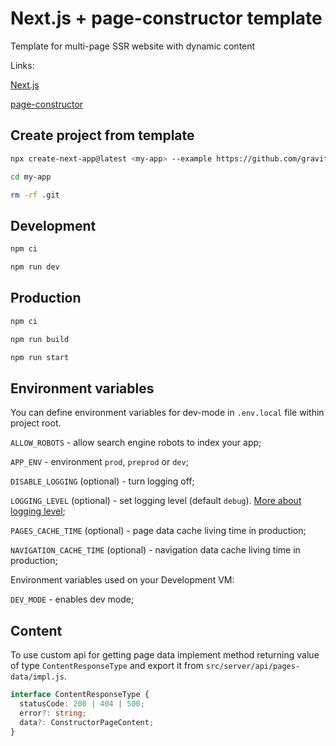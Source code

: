 # Next.js + page-constructor template

Template for multi-page SSR website with dynamic content

Links:

[Next.js](https://nextjs.org/)

[page-constructor](https://github.com/gravity-ui/page-constructor)

## Create project from template

```bash
npx create-next-app@latest <my-app> --example https://github.com/gravity-ui/page-constructor-website-template

cd my-app

rm -rf .git
```

## Development <a name="dev"></a>

```bash
npm ci

npm run dev
```

## Production <a name="prod"></a>

```bash
npm ci

npm run build

npm run start
```

## Environment variables

You can define environment variables for dev-mode in `.env.local` file within project root.

`ALLOW_ROBOTS` - allow search engine robots to index your app;

`APP_ENV` - environment `prod`, `preprod` or `dev`;

`DISABLE_LOGGING` (optional) - turn logging off;

`LOGGING_LEVEL` (optional) - set logging level (default `debug`). [More about logging level](https://getpino.io/#/docs/api?id=level-string);

`PAGES_CACHE_TIME` (optional) - page data cache living time in production;

`NAVIGATION_CACHE_TIME` (optional) - navigation data cache living time in production;

Environment variables used on your Development VM:

`DEV_MODE` - enables dev mode;

## Content

To use custom api for getting page data implement method returning value of type `ContentResponseType` and export it from `src/server/api/pages-data/impl.js`.

```typescript
interface ContentResponseType {
  statusCode: 200 | 404 | 500;
  error?: string;
  data?: ConstructorPageContent;
}
```
